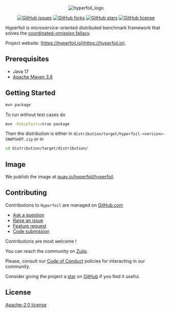 <div align="center">

 ![hyperfoil_logo](https://user-images.githubusercontent.com/91419219/228698725-f281b5cc-7a36-4a21-b86f-995a3bddd205.png)


<a href="https://github.com/Hyperfoil/Hyperfoil/issues"><img alt="GitHub issues" src="https://img.shields.io/github/issues/Hyperfoil/Hyperfoil"></a>
<a href="https://github.com/Hyperfoil/Horreum/fork"><img alt="GitHub forks" src="https://img.shields.io/github/forks/Hyperfoil/Hyperfoil"></a>
<a href="https://github.com/Hyperfoil/Hyperfoil/stargazers"><img alt="GitHub stars" src="https://img.shields.io/github/stars/Hyperfoil/Hyperfoil"></a>
<a href="https://github.com/Hyperfoil/Hyperfoil//blob/main/LICENSE"><img alt="GitHub license" src="https://img.shields.io/github/license/Hyperfoil/Hyperfoil"></a> 
</div>

Hyperfoil is microservice-oriented distributed benchmark framework
that solves the [coordinated-omission fallacy](https://www.slideshare.net/InfoQ/how-not-to-measure-latency-60111840).

Project website: [https://hyperfoil.io](https://hyperfoil.io).

## Prerequisites

* Java 17
* [Apache Maven 3.8](https://maven.apache.org/)

## Getting Started

```bash
mvn package
```

To run without test cases do

```bash
mvn -DskipTests=true package
```

Then the distribution is either in `distribution/target/hyperfoil-<version>-SNAPSHOT.zip` or in

``` bash
cd distribution/target/distribution/
```

## Image

We publish the image at [quay.io/hyperfoil/hyperfoil](https://quay.io/repository/hyperfoil/hyperfoil?tab=tags).

## Contributing

Contributions to `Hyperfoil` are managed on [GitHub.com](https://github.com/Hyperfoil/Hyperfoil/)

* [Ask a question](https://github.com/Hyperfoil/Hyperfoil/discussions)
* [Raise an issue](https://github.com/Hyperfoil/Hyperfoil/issues)
* [Feature request](https://github.com/Hyperfoil/Hyperfoil/issues)
* [Code submission](https://github.com/Hyperfoil/Hyperfoil/pulls)

Contributions are most welcome !

You can reach the community on [Zulip](http://hyperfoil.zulipchat.com).

Please, consult our [Code of Conduct](./CODE_OF_CONDUCT.md) policies for interacting in our
community.

Consider giving the project a [star](https://github.com/Hyperfoil/Hyperfoil/stargazers) on
[GitHub](https://github.com/Hyperfoil/Hyperfoil/) if you find it useful.

## License

[Apache-2.0 license](https://opensource.org/licenses/Apache-2.0)
